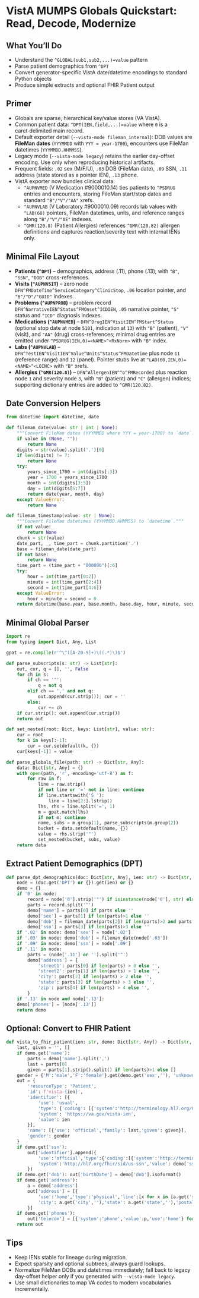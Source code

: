 # VistA MUMPS Globals Quickstart: Read, Decode, Modernize

## What You’ll Do
- Understand the `^GLOBAL(sub1,sub2,...)=value` pattern
- Parse patient demographics from `^DPT`
- Convert generator-specific VistA date/datetime encodings to standard Python objects
- Produce simple extracts and optional FHIR Patient output

## Primer
- Globals are sparse, hierarchical key/value stores (VA VistA).
- Common patient data: `^DPT(IEN,field,...)=value` where `0` is a caret‑delimited main record.
- Default exporter detail (`--vista-mode fileman_internal`): DOB values are **FileMan dates** (`YYYMMDD` with `YYY = year-1700`), encounters use FileMan datetimes (`YYYMMDD.HHMMSS`).
- Legacy mode (`--vista-mode legacy`) retains the earlier day-offset encoding. Use only when reproducing historical artifacts.
- Frequent fields: `.02` sex (M/F/U), `.03` DOB (FileMan date), `.09` SSN, `.11` address (state stored as a pointer IEN), `.13` phone.
- VistA exporter now bundles clinical data:
  - `^AUPNVMED` (V Medication #9000010.14) ties patients to `^PSDRUG` entries and encounters, storing FileMan start/stop dates and standard `"B"/"V"/"AA"` xrefs.
  - `^AUPNVLAB` (V Laboratory #9000010.09) records lab values with `^LAB(60)` pointers, FileMan datetimes, units, and reference ranges along `"B"/"V"/"AE"` indexes.
  - `^GMR(120.8)` (Patient Allergies) references `^GMR(120.82)` allergen definitions and captures reaction/severity text with internal IENs only.

## Minimal File Layout
- **Patients (`^DPT`)** – demographics, address (.11), phone (.13), with `"B"`, `"SSN"`, `"DOB"` cross-references.
- **Visits (`^AUPNVSIT`)** – zero node `DFN^FMDateTime^ServiceCategory^ClinicStop`, `.06` location pointer, and `"B"/"D"/"GUID"` indexes.
- **Problems (`^AUPNPROB`)** – problem record `DFN^NarrativeIEN^Status^FMOnset^ICDIEN`, `.05` narrative pointer, `"S"` status and `"ICD"` diagnosis indexes.
- **Medications (`^AUPNVMED`)** – `DFN^DrugIEN^VisitIEN^FMStart^Status` (optional stop date at node `5101`, indication at `13`) with `"B"` (patient), `"V"` (visit), and `"AA"` (drug) cross-references; minimal drug entries are emitted under `^PSDRUG(IEN,0)=<NAME>^<RxNorm>` with `"B"` index.
- **Labs (`^AUPNVLAB`)** – `DFN^TestIEN^VisitIEN^Value^Units^Status^FMDatetime` plus node `11` (reference range) and `12` (panel). Pointer stubs live at `^LAB(60,IEN,0)=<NAME>^<LOINC>` with `"B"` xrefs.
- **Allergies (`^GMR(120.8)`)** – `DFN^AllergenIEN^^o^FMRecorded` plus reaction node `1` and severity node `3`, with `"B"` (patient) and `"C"` (allergen) indices; supporting dictionary entries are added to `^GMR(120.82)`.

## Date Conversion Helpers
```python
from datetime import datetime, date

def fileman_date(value: str | int | None):
    """Convert FileMan dates (YYYMMDD where YYY = year-1700) to `date`."""
    if value in (None, ""):
        return None
    digits = str(value).split('.')[0]
    if len(digits) != 7:
        return None
    try:
        years_since_1700 = int(digits[:3])
        year = 1700 + years_since_1700
        month = int(digits[3:5])
        day = int(digits[5:7])
        return date(year, month, day)
    except ValueError:
        return None

def fileman_timestamp(value: str | None):
    """Convert FileMan datetimes (YYYMMDD.HHMMSS) to `datetime`."""
    if not value:
        return None
    chunk = str(value)
    date_part, _, time_part = chunk.partition('.')
    base = fileman_date(date_part)
    if not base:
        return None
    time_part = (time_part + "000000")[:6]
    try:
        hour = int(time_part[0:2])
        minute = int(time_part[2:4])
        second = int(time_part[4:6])
    except ValueError:
        hour = minute = second = 0
    return datetime(base.year, base.month, base.day, hour, minute, second)
```

## Minimal Global Parser
```python
import re
from typing import Dict, Any, List

gpat = re.compile(r'^\^([A-Z0-9]+)\((.*)\)$')

def parse_subscripts(s: str) -> List[str]:
    out, cur, q = [], '', False
    for ch in s:
        if ch == '"':
            q = not q
        elif ch == ',' and not q:
            out.append(cur.strip()); cur = ''
        else:
            cur += ch
    if cur.strip(): out.append(cur.strip())
    return out

def set_nested(root: Dict, keys: List[str], value: str):
    cur = root
    for k in keys[:-1]:
        cur = cur.setdefault(k, {})
    cur[keys[-1]] = value

def parse_globals_file(path: str) -> Dict[str, Any]:
    data: Dict[str, Any] = {}
    with open(path, 'r', encoding='utf-8') as f:
        for raw in f:
            line = raw.strip()
            if not line or '=' not in line: continue
            if line.startswith('S '):
                line = line[2:].lstrip()
            lhs, rhs = line.split('=', 1)
            m = gpat.match(lhs)
            if not m: continue
            name, subs = m.group(1), parse_subscripts(m.group(2))
            bucket = data.setdefault(name, {})
            value = rhs.strip('"')
            set_nested(bucket, subs, value)
    return data
```

## Extract Patient Demographics (DPT)
```python
def parse_dpt_demographics(doc: Dict[str, Any], ien: str) -> Dict[str, Any]:
    node = (doc.get('DPT') or {}).get(ien) or {}
    demo = {}
    if '0' in node:
        record = node['0'].strip('"') if isinstance(node['0'], str) else str(node['0'])
        parts = record.split('^')
        demo['name'] = parts[0] if parts else ''
        demo['sex'] = parts[1] if len(parts)>1 else ''
        demo['dob'] = fileman_date(parts[2]) if len(parts)>2 and parts[2] else None
        demo['ssn'] = parts[3] if len(parts)>3 else ''
    if '.02' in node: demo['sex'] = node['.02']
    if '.03' in node: demo['dob'] = fileman_date(node['.03'])
    if '.09' in node: demo['ssn'] = node['.09']
    if '.11' in node:
        parts = (node['.11'] or '').split('^')
        demo['address'] = {
            'street1': parts[0] if len(parts) > 0 else '',
            'street2': parts[1] if len(parts) > 1 else '',
            'city': parts[2] if len(parts) > 2 else '',
            'state': parts[3] if len(parts) > 3 else '',
            'zip': parts[4] if len(parts) > 4 else '',
        }
    if '.13' in node and node['.13']:
    demo['phones'] = [node['.13']]
    return demo
```

## Optional: Convert to FHIR Patient
```python
def vista_to_fhir_patient(ien: str, demo: Dict[str, Any]) -> Dict[str, Any]:
    last, given = '', []
    if demo.get('name'):
        parts = demo['name'].split(',')
        last = parts[0]
        given = parts[1].strip().split() if len(parts)>1 else []
    gender = {'M':'male','F':'female'}.get(demo.get('sex',''), 'unknown')
    out = {
        'resourceType': 'Patient',
        'id': f'vista-{ien}',
        'identifier': [{
            'use': 'usual',
            'type': {'coding': [{'system':'http://terminology.hl7.org/CodeSystem/v2-0203','code':'MR'}]},
            'system': 'https://va.gov/vista-ien',
            'value': ien
        }],
        'name': [{'use': 'official','family': last,'given': given}],
        'gender': gender
    }
    if demo.get('ssn'):
        out['identifier'].append({
            'use':'official','type':{'coding':[{'system':'http://terminology.hl7.org/CodeSystem/v2-0203','code':'SS'}]},
            'system':'http://hl7.org/fhir/sid/us-ssn','value': demo['ssn']
        })
    if demo.get('dob'): out['birthDate'] = demo['dob'].isoformat()
    if demo.get('address'):
        a = demo['address']
        out['address'] = [{
            'use':'home','type':'physical','line':[x for x in [a.get('street1'), a.get('street2')] if x],
            'city': a.get('city',''),'state': a.get('state',''),'postalCode': a.get('zip','')
        }]
    if demo.get('phones'):
        out['telecom'] = [{'system':'phone','value':p,'use':'home'} for p in demo['phones']]
    return out
```

## Tips
- Keep IENs stable for lineage during migration.
- Expect sparsity and optional subtrees; always guard lookups.
- Normalize FileMan DOBs and datetimes immediately; fall back to legacy day-offset helper only if you generated with `--vista-mode legacy`.
- Use small dictionaries to map VA codes to modern vocabularies incrementally.

